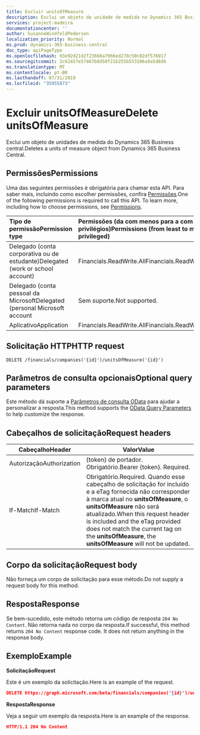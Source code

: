 ```yaml
---
title: Excluir unitsOfMeasure
description: Exclui um objeto de unidade de medida no Dynamics 365 Business central.
services: project-madeira
documentationcenter: ''
author: SusanneWindfeldPedersen
localization_priority: Normal
ms.prod: dynamics-365-business-central
doc_type: apiPageType
ms.openlocfilehash: 93e92d21d2f23660a7966ed278c50c02df576917
ms.sourcegitcommit: 2c62457e57467b8d50f21b255b553106a9a5d8d6
ms.translationtype: MT
ms.contentlocale: pt-BR
ms.lasthandoff: 07/31/2019
ms.locfileid: "35955873"
---
```

# <a name="delete-unitsofmeasure"></a><span data-ttu-id="a8250-103">Excluir unitsOfMeasure</span><span class="sxs-lookup"><span data-stu-id="a8250-103">Delete unitsOfMeasure</span></span>
<span data-ttu-id="a8250-104">Exclui um objeto de unidades de medida do Dynamics 365 Business central.</span><span class="sxs-lookup"><span data-stu-id="a8250-104">Deletes a units of measure object from Dynamics 365 Business Central.</span></span>

## <a name="permissions"></a><span data-ttu-id="a8250-105">Permissões</span><span class="sxs-lookup"><span data-stu-id="a8250-105">Permissions</span></span>
<span data-ttu-id="a8250-p101">Uma das seguintes permissões é obrigatória para chamar esta API. Para saber mais, incluindo como escolher permissões, confira [Permissões](/graph/permissions-reference).</span><span class="sxs-lookup"><span data-stu-id="a8250-p101">One of the following permissions is required to call this API. To learn more, including how to choose permissions, see [Permissions](/graph/permissions-reference).</span></span>

|<span data-ttu-id="a8250-108">Tipo de permissão</span><span class="sxs-lookup"><span data-stu-id="a8250-108">Permission type</span></span> |<span data-ttu-id="a8250-109">Permissões (da com menos para a com mais privilégios)</span><span class="sxs-lookup"><span data-stu-id="a8250-109">Permissions (from least to most privileged)</span></span>|
|:---------------|:------------------------------------------|
|<span data-ttu-id="a8250-110">Delegado (conta corporativa ou de estudante)</span><span class="sxs-lookup"><span data-stu-id="a8250-110">Delegated (work or school account)</span></span>|<span data-ttu-id="a8250-111">Financials.ReadWrite.All</span><span class="sxs-lookup"><span data-stu-id="a8250-111">Financials.ReadWrite.All</span></span> |
|<span data-ttu-id="a8250-112">Delegado (conta pessoal da Microsoft</span><span class="sxs-lookup"><span data-stu-id="a8250-112">Delegated (personal Microsoft account</span></span>|<span data-ttu-id="a8250-113">Sem suporte.</span><span class="sxs-lookup"><span data-stu-id="a8250-113">Not supported.</span></span>|
|<span data-ttu-id="a8250-114">Aplicativo</span><span class="sxs-lookup"><span data-stu-id="a8250-114">Application</span></span>|<span data-ttu-id="a8250-115">Financials.ReadWrite.All</span><span class="sxs-lookup"><span data-stu-id="a8250-115">Financials.ReadWrite.All</span></span>|

## <a name="http-request"></a><span data-ttu-id="a8250-116">Solicitação HTTP</span><span class="sxs-lookup"><span data-stu-id="a8250-116">HTTP request</span></span>
```
DELETE /financials/companies('{id}')/unitsOfMeasure('{id}')
```

## <a name="optional-query-parameters"></a><span data-ttu-id="a8250-117">Parâmetros de consulta opcionais</span><span class="sxs-lookup"><span data-stu-id="a8250-117">Optional query parameters</span></span>
<span data-ttu-id="a8250-118">Este método dá suporte a [Parâmetros de consulta OData](/graph/query-parameters) para ajudar a personalizar a resposta.</span><span class="sxs-lookup"><span data-stu-id="a8250-118">This method supports the [OData Query Parameters](/graph/query-parameters) to help customize the response.</span></span>

## <a name="request-headers"></a><span data-ttu-id="a8250-119">Cabeçalhos de solicitação</span><span class="sxs-lookup"><span data-stu-id="a8250-119">Request headers</span></span>
|<span data-ttu-id="a8250-120">Cabeçalho</span><span class="sxs-lookup"><span data-stu-id="a8250-120">Header</span></span>|<span data-ttu-id="a8250-121">Valor</span><span class="sxs-lookup"><span data-stu-id="a8250-121">Value</span></span>|
|------|-----|
|<span data-ttu-id="a8250-122">Autorização</span><span class="sxs-lookup"><span data-stu-id="a8250-122">Authorization</span></span>  |<span data-ttu-id="a8250-p102">{token} de portador. Obrigatório.</span><span class="sxs-lookup"><span data-stu-id="a8250-p102">Bearer {token}. Required.</span></span> |
|<span data-ttu-id="a8250-125">If-Match</span><span class="sxs-lookup"><span data-stu-id="a8250-125">If-Match</span></span>       |<span data-ttu-id="a8250-126">Obrigatório.</span><span class="sxs-lookup"><span data-stu-id="a8250-126">Required.</span></span> <span data-ttu-id="a8250-127">Quando esse cabeçalho de solicitação for incluído e a eTag fornecida não corresponder à marca atual no **unitsOfMeasure**, o **unitsOfMeasure** não será atualizado.</span><span class="sxs-lookup"><span data-stu-id="a8250-127">When this request header is included and the eTag provided does not match the current tag on the **unitsOfMeasure**, the **unitsOfMeasure** will not be updated.</span></span> |

## <a name="request-body"></a><span data-ttu-id="a8250-128">Corpo da solicitação</span><span class="sxs-lookup"><span data-stu-id="a8250-128">Request body</span></span>
<span data-ttu-id="a8250-129">Não forneça um corpo de solicitação para esse método.</span><span class="sxs-lookup"><span data-stu-id="a8250-129">Do not supply a request body for this method.</span></span>

## <a name="response"></a><span data-ttu-id="a8250-130">Resposta</span><span class="sxs-lookup"><span data-stu-id="a8250-130">Response</span></span>
<span data-ttu-id="a8250-p104">Se bem-sucedido, este método retorna um código de resposta ```204 No Content```. Não retorna nada no corpo da resposta.</span><span class="sxs-lookup"><span data-stu-id="a8250-p104">If successful, this method returns ```204 No Content``` response code. It does not return anything in the response body.</span></span>

## <a name="example"></a><span data-ttu-id="a8250-133">Exemplo</span><span class="sxs-lookup"><span data-stu-id="a8250-133">Example</span></span>

<span data-ttu-id="a8250-134">**Solicitação**</span><span class="sxs-lookup"><span data-stu-id="a8250-134">**Request**</span></span>

<span data-ttu-id="a8250-135">Este é um exemplo da solicitação.</span><span class="sxs-lookup"><span data-stu-id="a8250-135">Here is an example of the request.</span></span>

```json
DELETE https://graph.microsoft.com/beta/financials/companies('{id}')/unitsOfMeasure('{id}')
```

<span data-ttu-id="a8250-136">**Resposta**</span><span class="sxs-lookup"><span data-stu-id="a8250-136">**Response**</span></span> 

<span data-ttu-id="a8250-137">Veja a seguir um exemplo da resposta.</span><span class="sxs-lookup"><span data-stu-id="a8250-137">Here is an example of the response.</span></span> 

```json
HTTP/1.1 204 No Content
```
